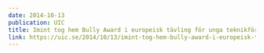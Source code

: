 ```yaml
---
date: 2014-10-13
publication: UIC
title: Imint tog hem Bully Award i europeisk tävling för unga teknikföretag
link: https://uic.se/2014/10/13/imint-tog-hem-bully-award-i-europeisk-tavling-for-unga-teknikforetag/
---
```

